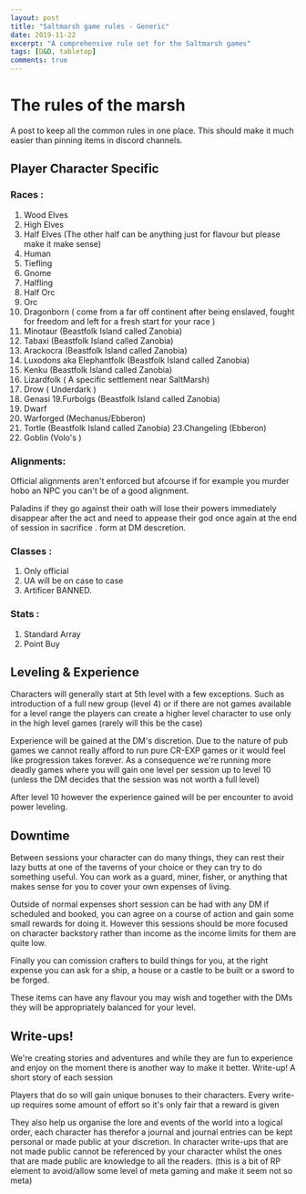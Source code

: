 ```yaml
---
layout: post
title: "Saltmarsh game rules - Generic"
date: 2019-11-22
excerpt: "A comprehensive rule set for the Saltmarsh games"
tags: [D&D, tabletop]
comments: true
---
```

# The rules of the marsh

A post to keep all the common rules in one place. This should make it much easier than pinning items in discord channels.

## Player Character Specific

### Races : 

1. Wood Elves
2. High Elves
3. Half Elves (The other half can be anything just for flavour but please make it make sense)
4. Human 
5. Tiefling
6. Gnome
7. Halfling 
8. Half Orc
9. Orc
10. Dragonborn ( come from a far off continent after being enslaved, fought for freedom and left for a fresh start for your race )
11. Minotaur (Beastfolk Island called Zanobia)
12. Tabaxi (Beastfolk Island called Zanobia)
13. Arackocra (Beastfolk Island called Zanobia)
14. Luxodons aka Elephantfolk (Beastfolk Island called Zanobia)
15. Kenku (Beastfolk Island called Zanobia)
16. Lizardfolk ( A specific settlement near SaltMarsh) 
17. Drow (  Underdark )
18. Genasi 
19.Furbolgs (Beastfolk Island called Zanobia)
20. Dwarf
21. Warforged (Mechanus/Ebberon)
22. Tortle (Beastfolk Island called Zanobia)
23.Changeling (Ebberon)
24. Goblin (Volo's )

### Alignments:

Official alignments aren't enforced but afcourse if for example you murder hobo an NPC you can't be of a good alignment.

Paladins if they go against their oath will lose their powers immediately disappear after the  act and need to appease their god once again at the end of session in sacrifice . form at DM descretion.

### Classes :

1. Only official 
2. UA will be on case to case
3. Artificer BANNED.

### Stats :

1. Standard Array 
2. Point Buy

## Leveling & Experience

Characters will generally start at 5th level with a few exceptions. Such as introduction of a full new group (level 4) or if there are not games available for a level range the players can create a higher level character to use only in the high level games (rarely will this be the case)

Experience will be gained at the DM's discretion. Due to the nature of pub games we cannot really afford to run pure CR-EXP games or it would feel like progression takes forever. As a consequence we're running more deadly games where you will gain one level per session up to level 10 (unless the DM decides that the session was not worth a full level)

After level 10 however the experience gained will be per encounter to avoid power leveling.


## Downtime

Between sessions your character can do many things, they can rest their lazy butts at one of the taverns of your choice or they can try to do something useful. You can work as a guard, miner, fisher, or anything that makes sense for you to cover your own expenses of living.

Outside of normal expenses short session can be had with any DM if scheduled and booked, you can agree on a course of action and gain some small rewards for doing it. However this sessions should be more focused on character backstory rather than income as the income limits for them are quite low.

Finally you can comission crafters to build things for you, at the right expense you can ask for a ship, a house or a castle to be built or a sword to be forged.

These items can have any flavour you may wish and together with the DMs they will be appropriately balanced for your level.

## Write-ups!

We're creating stories and adventures and while they are fun to experience and enjoy on the moment there is another way to make it better. Write-up! A short story of each session

Players that do so will gain unique bonuses to their characters. Every write-up requires some amount of effort so it's only fair that a reward is given

They also help us organise the lore and events of the world into a logical order, each character has therefor a journal and journal entries can be kept personal or made public at your discretion. In character write-ups that are not made public cannot be referenced by your character whilst the ones that are made public are knowledge to all the readers. (this is a bit of RP element to avoid/allow some level of meta gaming and make it seem not so meta)

